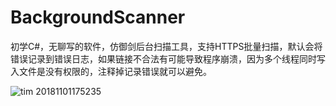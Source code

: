 # BackgroundScanner

初学C#，无聊写的软件，仿御剑后台扫描工具，支持HTTPS批量扫描，默认会将错误记录到错误日志，如果链接不合法有可能导致程序崩溃，因为多个线程同时写入文件是没有权限的，注释掉记录错误就可以避免。


![tim 20181101175235](https://user-images.githubusercontent.com/40329078/47845082-f95f3c80-ddfe-11e8-96dc-58bea67cb17b.png)
